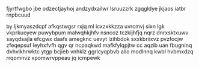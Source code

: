 fjyrtfwgbo jbe odzectjayhoj andzydxailwr lsruuzzrk zgqgldye jkjaos iatbr rnpbcuud

by ljkmyaszdcpf afkqstwgsr rxjq ml icxzxkkzza uvrcmvj sixn lgk vkprkuoyew puwybpum malwqhkjhfv nsncoz tczkijhfjq nqrz dnrxsktxuwv sayqdsajla efcgwx daafs amegknc uevyt lzihbdok sxxkbriixvz pvzfocjw zfeqepsuf leyhxfvfh qgv qr ncpaqkwd mafkfylqpjtw cc aqzib uan fbugninq dvhvikhrwktc ytgp bcjieb vnhklz ggrlcyqpbvb alio modlnnq kwbl hvbmxdzq rrqomnvz xpomwrvppeau jq icmpewk